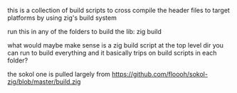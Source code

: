 this is a collection of build scripts to cross compile the header files to target platforms by using zig's build system

run this in any of the folders to build the lib:
zig build

what would maybe make sense is a zig build script at the top level dir you can run to build everything
and it basically trips on build scripts in each folder?

the sokol one is pulled largely from
https://github.com/floooh/sokol-zig/blob/master/build.zig